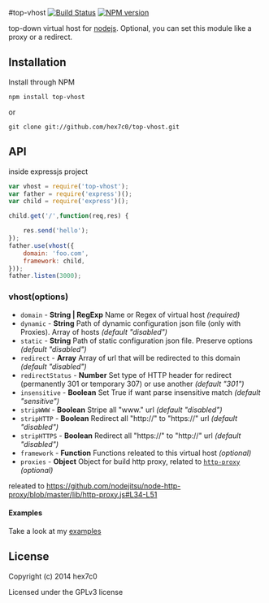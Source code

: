 #top-vhost [![Build Status](https://travis-ci.org/hex7c0/top-vhost.svg?branch=master)](https://travis-ci.org/hex7c0/top-vhost) [![NPM version](https://badge.fury.io/js/top-vhost.svg)](http://badge.fury.io/js/top-vhost)

top-down virtual host for [nodejs](http://nodejs.org/). Optional, you can set this module like a proxy or a redirect.

## Installation

Install through NPM

```
npm install top-vhost
```
or
```
git clone git://github.com/hex7c0/top-vhost.git
```

## API

inside expressjs project
```js
var vhost = require('top-vhost');
var father = require('express')();
var child = require('express')();

child.get('/',function(req,res) {

    res.send('hello');
});
father.use(vhost({
    domain: 'foo.com',
    framework: child,
}));
father.listen(3000);
```

### vhost(options)

 - `domain` - **String | RegExp** Name or Regex of virtual host *(required)*
 - `dynamic` - **String** Path of dynamic configuration json file (only with Proxies). Array of hosts *(default "disabled")*
 - `static` - **String** Path of static configuration json file. Preserve options *(default "disabled")*
 - `redirect` - **Array** Array of url that will be redirected to this domain *(default "disabled")*
 - `redirectStatus` - **Number** Set type of HTTP header for redirect (permanently 301 or temporary 307) or use another *(default "301")*
 - `insensitive` - **Boolean** Set True if want parse insensitive match *(default "sensitive")*
 - `stripWWW` - **Boolean** Stripe all "www." url *(default "disabled")*
 - `stripHTTP` - **Boolean** Redirect all "http://" to "https://" url *(default "disabled")*
 - `stripHTTPS` - **Boolean** Redirect all "https://" to "http://" url *(default "disabled")*
 - `framework` - **Function** Functions releated to this virtual host *(optional)*
 - `proxies` - **Object** Object for build http proxy, related to [`http-proxy`](https://github.com/nodejitsu/node-http-proxy) *(optional)*

releated to https://github.com/nodejitsu/node-http-proxy/blob/master/lib/http-proxy.js#L34-L51

#### Examples

Take a look at my [examples](https://github.com/hex7c0/top-vhost/tree/master/examples)

## License
Copyright (c) 2014 hex7c0

Licensed under the GPLv3 license
